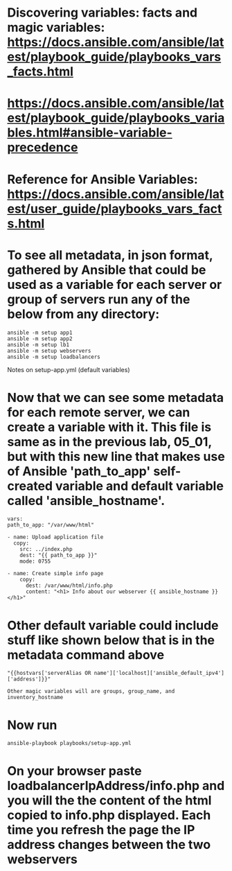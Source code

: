 <!-- MAKE SURE YOU ARE IN THE PARENT DIRECTORY BEFORE RUNNING ANY OF THE ANSIBLE COMMAND ON THE COMMAND LINE -->

<!-- BEFORE RUUNING THE COMMAND BELOW MAKE SURE THE AWS EC2 INSTANCES ARE IN RUNNING MODE -->

# Discovering variables: facts and magic variables: https://docs.ansible.com/ansible/latest/playbook_guide/playbooks_vars_facts.html

# https://docs.ansible.com/ansible/latest/playbook_guide/playbooks_variables.html#ansible-variable-precedence

# Reference for Ansible Variables: https://docs.ansible.com/ansible/latest/user_guide/playbooks_vars_facts.html

# To see all metadata, in json format, gathered by Ansible that could be used as a variable for each server or group of servers run any of the below from any directory:

    ansible -m setup app1
    ansible -m setup app2
    ansible -m setup lb1
    ansible -m setup webservers
    ansible -m setup loadbalancers

Notes on setup-app.yml (default variables)

# Now that we can see some metadata for each remote server, we can create a variable with it. This file is same as in the previous lab, 05_01, but with this new line that makes use of Ansible 'path_to_app' self-created variable and default variable called 'ansible_hostname'.

    vars:
    path_to_app: "/var/www/html"

    - name: Upload application file
      copy:
        src: ../index.php
        dest: "{{ path_to_app }}"
        mode: 0755

    - name: Create simple info page
        copy:
          dest: /var/www/html/info.php
          content: "<h1> Info about our webserver {{ ansible_hostname }} </h1>"

# Other default variable could include stuff like shown below that is in the metadata command above

    "{{hostvars['serverAlias OR name']['localhost]['ansible_default_ipv4']['address']}}"

    Other magic variables will are groups, group_name, and inventory_hostname

# Now run

    ansible-playbook playbooks/setup-app.yml

# On your browser paste loadbalancerIpAddress/info.php and you will the the content of the html copied to info.php displayed. Each time you refresh the page the IP address changes between the two webservers
